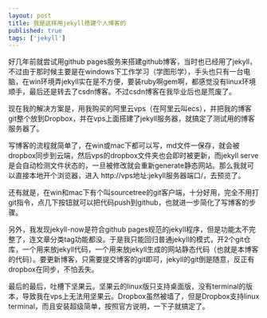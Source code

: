 ```yaml
---
layout: post
title: 我是这样用jekyll搭建个人博客的
published: true
tags: ['jekyll']
---
```


好几年前就尝试用github pages服务来搭建github博客，当时也已经用了jekyll，不过由于那时候主要是在windows下工作学习（学图形学），手头也只有一台电脑，在win环境弄jekyll实在是不方便，要装ruby啊gem啊，都感觉没有linux环境顺手，最后还是转去了csdn博客。不过csdn博客在我毕业后也是荒废了。

<!--more-->

现在我的解决方案是，用我购买的阿里云vps（在阿里云叫ecs），并把我的博客git整个放到Dropbox，并在vps上面搭建了jekyll服务器，就搞定了测试用的博客服务器了。

写博客的流程就简单了，在win或mac下都可以写，md文件一保存，就会被dropbox同步到云端，然后vps的dropbox文件夹也会即时被更新，而jekyll serve是会自动检测文件状态的，一旦被修改就会重新generate静态网站。那么我就可以直接本地开个浏览器，进入 http://vps地址:jekyll服务器端口/，去预览了。

还有就是，在win和mac下有个叫sourcetree的git客户端，十分好用，完全不用打git指令，点几下按钮就可以把代码push到github，也就进一步简化了写博客的步骤。

另外，我发现jekyll-now是符合github pages规范的jekyll程序，但是功能太不完整了，连文章分类tag功能都没。于是我只能回归普通jekyll的模式，开2个git仓库，一个用来放jekyll代码，一个用来放jekyll生成的网站静态代码（也就是本博客的代码）。要更新博客，只需要提交博客的git即可，jekyll的git倒是随意，反正有dropbox在同步，不怕丢失。

最后的最后，吐槽下坚果云。坚果云的linux版只支持桌面版，没有terminal的版本，导致我在vps上无法用坚果云。Dropbox虽然被墙了，但是Dropbox支持linux terminal，而且安装超级简单，按照官方说明，一下子就搞定了。